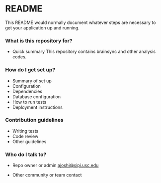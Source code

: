 # README #

This README would normally document whatever steps are necessary to get your application up and running.

### What is this repository for? ###

* Quick summary
This repository contains brainsync and other analysis codes.

### How do I get set up? ###
* Summary of set up
* Configuration
* Dependencies
* Database configuration
* How to run tests
* Deployment instructions

### Contribution guidelines ###

* Writing tests
* Code review
* Other guidelines

### Who do I talk to? ###

* Repo owner or admin
ajoshi@sipi.usc.edu

* Other community or team contact
